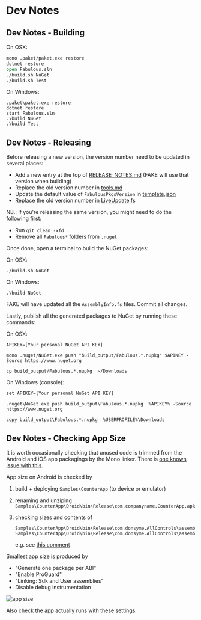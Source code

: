 # Dev Notes

## Dev Notes - Building

On OSX:

```fsharp
mono .paket/paket.exe restore
dotnet restore
open Fabulous.sln
./build.sh NuGet
./build.sh Test
```

On Windows:

```
.paket\paket.exe restore
dotnet restore
start Fabulous.sln
.\build NuGet
.\build Test
```

## Dev Notes - Releasing

Before releasing a new version, the version number need to be updated in several places:

* Add a new entry at the top of [RELEASE_NOTES.md](RELEASE_NOTES.md) (FAKE will use that version when building)
* Replace the old version number in [tools.md](docs/tools.md)
* Update the default value of `FabulousPkgsVersion` in [template.json](templates/content/blank/.template.config/template.json)
* Replace the old version number in [LiveUpdate.fs](Fabulous.LiveUpdate/LiveUpdate.fs)

NB.: If you're releasing the same version, you might need to do the following first:
* Run `git clean -xfd .`
* Remove all `Fabulous*` folders from `.nuget`

Once done, open a terminal to build the NuGet packages:

On OSX:
```
./build.sh NuGet
```

On Windows:
```
.\build NuGet
```

FAKE will have updated all the `AssemblyInfo.fs` files. Commit all changes.

Lastly, publish all the generated packages to NuGet by running these commands:

On OSX:
```
APIKEY=[Your personal NuGet API KEY]

mono .nuget/NuGet.exe push "build_output/Fabulous.*.nupkg" $APIKEY -Source https://www.nuget.org

cp build_output/Fabulous.*.nupkg  ~/Downloads
```

On Windows (console):
```
set APIKEY=[Your personal NuGet API KEY]

.nuget\NuGet.exe push build_output\Fabulous.*.nupkg  %APIKEY% -Source https://www.nuget.org

copy build_output\Fabulous.*.nupkg  %USERPROFILE%\Downloads
```

## Dev Notes - Checking App Size

It is worth occasionally checking that unused code is trimmed from the Android and iOS app packagings by the Mono linker.
There is [one known issue with this](https://github.com/fsprojects/Fabulous/issues/94).

App size on Android is checked by

1. build + deploying `Samples\CounterApp` (to device or emulator)
2. renaming and unziping `Samples\CounterApp\Droid\bin\Release\com.companyname.CounterApp.apk`
3. checking sizes and contents of

       Samples\CounterApp\Droid\bin\Release\com.donsyme.AllControls\assemblies\FSharp.Core.dll
       Samples\CounterApp\Droid\bin\Release\com.donsyme.AllControls\assemblies\Fabulous.Core.dll

   e.g. see [this comment](https://github.com/fsprojects/Fabulous/issues/94#issuecomment-402157490)

Smallest app size is produced by

* "Generate one package per ABI"
* "Enable ProGuard"
* "Linking: Sdk and User assemblies"
* Disable debug instrumentation

![app size](https://user-images.githubusercontent.com/7204669/42222786-1096c20a-7ece-11e8-99d6-e1c63a6a2f30.png)

Also check the app actually runs with these settings.
